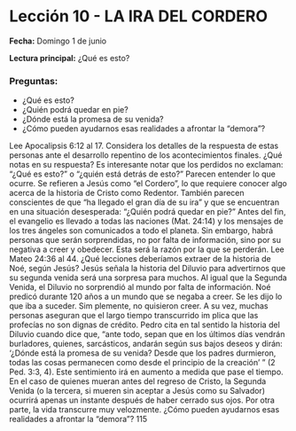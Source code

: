 # Lección 10 - LA IRA DEL CORDERO

**Fecha:** Domingo 1 de junio

**Lectura principal:** ¿Qué es esto?

### Preguntas:
- ¿Qué es esto?
- ¿Quién podrá quedar en pie?
- ¿Dónde está la promesa de su venida?
- ¿Cómo pueden ayudarnos esas realidades a afrontar la “demora”?

Lee Apocalipsis 6:12 al 17. Considera los detalles de la respuesta de estas personas ante el desarrollo repentino de los acontecimientos finales. ¿Qué notas en su respuesta? Es interesante notar que los perdidos no exclaman: “¿Qué es esto?” o “¿quién está detrás de esto?” Parecen entender lo que ocurre. Se refieren a Jesús como “el Cordero”, lo que requiere conocer algo acerca de la historia de Cristo como Redentor. También parecen conscientes de que “ha llegado el gran día de su ira” y que se encuentran en una situación desesperada: “¿Quién podrá quedar en pie?” Antes del fin, el evangelio es llevado a todas las naciones (Mat. 24:14) y los mensajes de los tres ángeles son comunicados a todo el planeta. Sin embargo, habrá personas que serán sorprendidas, no por falta de información, sino por su negativa a creer y obedecer. Esta será la razón por la que se perderán. Lee Mateo 24:36 al 44. ¿Qué lecciones deberíamos extraer de la historia de Noé, según Jesús? Jesús señala la historia del Diluvio para advertirnos que su segunda venida será una sorpresa para muchos. Al igual que la Segunda Venida, el Diluvio no sorprendió al mundo por falta de información. Noé predicó durante 120 años a un mundo que se negaba a creer. Se les dijo lo que iba a suceder. Sim­ plemente, no quisieron creer. A su vez, muchas personas aseguran que el largo tiempo transcurrido im­ plica que las profecías no son dignas de crédito. Pedro cita en tal sentido la historia del Diluvio cuando dice que, “ante todo, sepan que en los últimos días vendrán burladores, quienes, sarcásticos, andarán según sus bajos deseos y dirán: ‘¿Dónde está la promesa de su venida? Desde que los padres durmieron, todas las cosas permanecen como desde el principio de la creación’ ” (2 Ped. 3:3, 4). Este sentimiento irá en aumento a medida que pase el tiempo. En el caso de quienes mueran antes del regreso de Cristo, la Segunda Venida (o la tercera, si mueren sin aceptar a Jesús como su Salvador) ocurrirá apenas un instante después de haber cerrado sus ojos. Por otra parte, la vida transcurre muy velozmente. ¿Cómo pueden ayudarnos esas realidades a afrontar la “demora”? 115